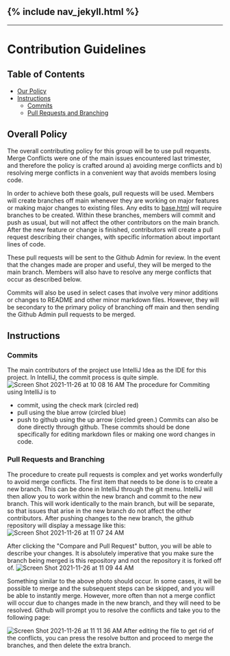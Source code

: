 {% include nav_jekyll.html %}
---
---

# Contribution Guidelines
## Table of Contents
- [Our Policy](#overall-policy)
- [Instructions](#instructions)
    - [Commits](#commits)
    - [Pull Requests and Branching](#pull-requests-and-branching)
## Overall Policy
The overall contributing policy for this group will be to use pull requests. Merge Conflicts were one of the main issues encountered last trimester, and therefore the policy is crafted around a) avoiding merge conflicts and b) resolving merge conflicts in a convenient way that avoids members losing code.

In order to achieve both these goals, pull requests will be used. Members will create branches off main whenever they are working on major features or making major changes to existing files. Any edits to [base.html](https://github.com/SimonBrunzell/flask_portfolio/blob/main/templates/layouts/base.html) will require branches to be created. Within these branches, members will commit and push as usual, but will not affect the other contributors on the main branch. After the new feature or change is finished, contributors will create a pull request describing their changes, with specific information about important lines of code.

These pull requests will be sent to the Github Admin for review. In the event that the changes made are proper and useful, they will be merged to the main branch. Members will also have to resolve any merge conflicts that occur as described below.

Commits will also be used in select cases that involve very minor additions or changes to README and other minor markdown files. However, they will be secondary to the primary policy of branching off main and then sending the Github Admin pull requests to be merged.

## Instructions
### Commits
The main contributors of the project use IntelliJ Idea as the IDE for this project. In IntelliJ, the commit process is quite simple.
![Screen Shot 2021-11-26 at 10 08 16 AM](https://user-images.githubusercontent.com/70538669/143618406-d66ba2f6-492b-4267-a850-ce4d2a7a927d.png)
The procedure for Commiting using IntelliJ is to
- commit, using the check mark (circled red)
- pull using the blue arrow (circled blue)
- push to github using the up arrow (circled green.)
  Commits can also be done directly through github. These commits should be done specifically for editing markdown files or making one word changes in code.

### Pull Requests and Branching
The procedure to create pull requests is complex and yet works wonderfully to avoid merge conflicts. The first item that needs to be done is to create a new branch. This can be done in IntelliJ through the git menu. IntelliJ will then allow you to work within the new branch and commit to the new branch. This will work identically to the main branch, but will be separate, so that issues that arise in the new branch do not affect the other contributors. After pushing changes to the new branch, the github repository will display a message like this:
![Screen Shot 2021-11-26 at 11 07 24 AM](https://user-images.githubusercontent.com/70538669/143622847-6ab0afe1-d098-457a-b857-8235bcd516b6.png)

After clicking the "Compare and Pull Request" button, you will be able to describe your changes. It is absolutely imperative that you make sure the branch being merged is this repository and not the repository it is forked off of.
![Screen Shot 2021-11-26 at 11 09 44 AM](https://user-images.githubusercontent.com/70538669/143623005-497625f3-771d-4a9d-bf9e-107ec0eb15ee.png)

Something similar to the above photo should occur. In some cases, it will be possible to merge and the subsequent steps can be skipped, and you will be able to instantly merge. However, more often than not a merge conflict will occur due to changes made in the new branch, and they will need to be resolved. Github will prompt you to resolve the conflicts and take you to the following page:

![Screen Shot 2021-11-26 at 11 11 36 AM](https://user-images.githubusercontent.com/70538669/143623091-7812fc7c-de95-4a23-8c99-9ddc2e54bb94.png)
After editing the file to get rid of the conflicts, you can press the resolve button and proceed to merge the branches, and then delete the extra branch. 


